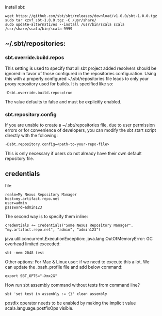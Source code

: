 install sbt:
```
wget https://github.com/sbt/sbt/releases/download/v1.0.0/sbt-1.0.0.tgz 
sudo tar xzvf sbt-1.0.0.tgz -C /usr/share/
sudo update-alternatives --install /usr/bin/scala scala /usr/share/scala/bin/scala 9999
```

## ~/.sbt/repositories:
### sbt.override.build.repos 
This setting is used to specify that all sbt project added resolvers should be ignored in favor of those configured in the repositories configuration. Using this with a properly configured ~/.sbt/repositories file leads to only your proxy repository used for builds.
It is specified like so:
```
-Dsbt.override.build.repos=true
```
The value defaults to false and must be explicitly enabled.
### sbt.repository.config 
If you are unable to create a ~/.sbt/repositories file, due to user permission errors or for convenience of developers, you can modify the sbt start script directly with the following:
```
-Dsbt.repository.config=<path-to-your-repo-file>
```
This is only necessary if users do not already have their own default repository file.

## credentials
file:
```
realm=My Nexus Repository Manager
host=my.artifact.repo.net
user=admin
password=admin123
```
The second way is to specify them inline:
```
credentials += Credentials("Some Nexus Repository Manager", "my.artifact.repo.net", "admin", "admin123")
```

java.util.concurrent.ExecutionException: java.lang.OutOfMemoryError: GC overhead limited exceeded:
```
sbt -mem 2048 test
```
Other options:
For Mac & Linux user:
if we need to execute this a lot. We can update the .bash_profile file and add below command:
```
export SBT_OPTS="-Xmx2G"
```
How run sbt assembly command without tests from command line?
```
sbt 'set test in assembly := {}' clean assembly
```

postfix operator <operator> needs to be enabled
by making the implicit value scala.language.postfixOps visible.
